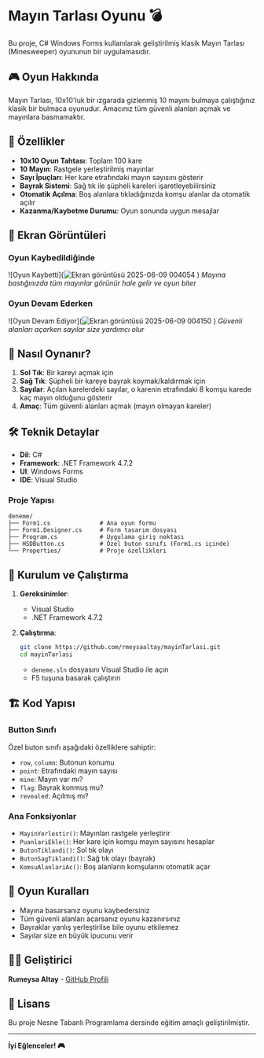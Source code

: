 # Mayın Tarlası Oyunu 💣

Bu proje, C# Windows Forms kullanılarak geliştirilmiş klasik Mayın Tarlası (Minesweeper) oyununun bir uygulamasıdır.

## 🎮 Oyun Hakkında

Mayın Tarlası, 10x10'luk bir ızgarada gizlenmiş 10 mayını bulmaya çalıştığınız klasik bir bulmaca oyunudur.
Amacınız tüm güvenli alanları açmak ve mayınlara basmamaktır.

## 🚀 Özellikler

- **10x10 Oyun Tahtası**: Toplam 100 kare
- **10 Mayın**: Rastgele yerleştirilmiş mayınlar
- **Sayı İpuçları**: Her kare etrafındaki mayın sayısını gösterir
- **Bayrak Sistemi**: Sağ tık ile şüpheli kareleri işaretleyebilirsiniz
- **Otomatik Açılma**: Boş alanlara tıkladığınızda komşu alanlar da otomatik açılır
- **Kazanma/Kaybetme Durumu**: Oyun sonunda uygun mesajlar

## 📸 Ekran Görüntüleri

### Oyun Kaybedildiğinde
![Oyun Kaybetti](![Ekran görüntüsü 2025-06-09 004054](https://github.com/user-attachments/assets/dbe423d1-5d3e-4919-b3a2-dc5a3b6b3580)
)
*Mayına bastığınızda tüm mayınlar görünür hale gelir ve oyun biter*

### Oyun Devam Ederken
![Oyun Devam Ediyor](![Ekran görüntüsü 2025-06-09 004150](https://github.com/user-attachments/assets/b5891fef-49cd-46c3-8115-882618e22d86)
)
*Güvenli alanları açarken sayılar size yardımcı olur*

## 🎯 Nasıl Oynanır?

1. **Sol Tık**: Bir kareyi açmak için
2. **Sağ Tık**: Şüpheli bir kareye bayrak koymak/kaldırmak için
3. **Sayılar**: Açılan karelerdeki sayılar, o karenin etrafındaki 8 komşu karede kaç mayın olduğunu gösterir
4. **Amaç**: Tüm güvenli alanları açmak (mayın olmayan kareler)

## 🛠️ Teknik Detaylar

- **Dil**: C#
- **Framework**: .NET Framework 4.7.2
- **UI**: Windows Forms
- **IDE**: Visual Studio

### Proje Yapısı
```
deneme/
├── Form1.cs              # Ana oyun formu
├── Form1.Designer.cs     # Form tasarım dosyası
├── Program.cs            # Uygulama giriş noktası
├── HSDButton.cs          # Özel buton sınıfı (Form1.cs içinde)
└── Properties/           # Proje özellikleri
```

## 🔧 Kurulum ve Çalıştırma

1. **Gereksinimler**:
   - Visual Studio 
   - .NET Framework 4.7.2

2. **Çalıştırma**:
   ```bash
   git clone https://github.com/rmeysaaltay/mayinTarlasi.git
   cd mayinTarlasi
   ```
   - `deneme.sln` dosyasını Visual Studio ile açın
   - F5 tuşuna basarak çalıştırın

## 🏗️ Kod Yapısı

### Button Sınıfı
Özel buton sınıfı aşağıdaki özelliklere sahiptir:
- `row`, `column`: Butonun konumu
- `point`: Etrafındaki mayın sayısı
- `mine`: Mayın var mı?
- `flag`: Bayrak konmuş mu?
- `revealed`: Açılmış mı?

### Ana Fonksiyonlar
- `MayinYerlestir()`: Mayınları rastgele yerleştirir
- `PuanlariEkle()`: Her kare için komşu mayın sayısını hesaplar
- `ButonTiklandi()`: Sol tık olayı
- `ButonSagTiklandi()`: Sağ tık olayı (bayrak)
- `KomsuAlanlariAc()`: Boş alanların komşularını otomatik açar

## 🎊 Oyun Kuralları

- Mayına basarsanız oyunu kaybedersiniz
- Tüm güvenli alanları açarsanız oyunu kazanırsınız
- Bayraklar yanlış yerleştirilse bile oyunu etkilemez
- Sayılar size en büyük ipucunu verir

## 👨‍💻 Geliştirici

**Rumeysa Altay** - [GitHub Profili](https://github.com/rmeysaaltay)

## 📝 Lisans

Bu proje Nesne Tabanlı Programlama dersinde eğitim amaçlı geliştirilmiştir.

---

**İyi Eğlenceler! 🎮**

